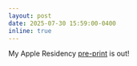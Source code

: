 ```yaml
---
layout: post
date: 2025-07-30 15:59:00-0400
inline: true
---
```


My Apple Residency [pre-print](https://arxiv.org/abs/2506.23929) is out!
